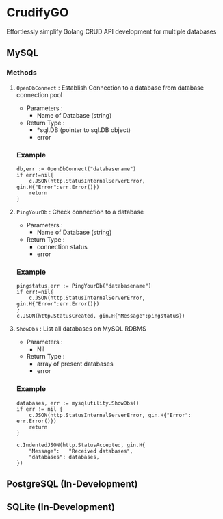 # CrudifyGO
Effortlessly simplify Golang CRUD API development for multiple databases

## MySQL 

### Methods

1. `OpenDbConnect` : Establish Connection to a database from database connection pool
    + Parameters :
        - Name of Database (string)
    + Return Type :
        - *sql.DB (pointer to sql.DB object)
        - error
        
    ### Example
    ```
    db,err := OpenDbConnect("databasename")
    if err!=nil{
        c.JSON(http.StatusInternalServerError, gin.H{"Error":err.Error()})
        return
    }
    
2. `PingYourDb` : Check connection to a database
    + Parameters :
        - Name of Database (string)
    + Return Type :
        - connection status
        - error
        
    ### Example
    ```
    pingstatus,err := PingYourDb("databasename")
    if err!=nil{
        c.JSON(http.StatusInternalServerError, gin.H{"Error":err.Error()})
    }
    c.JSON(http.StatusCreated, gin.H{"Message":pingstatus})

3. `ShowDbs` : List all databases on MySQL RDBMS
    + Parameters :
        - Nil
    + Return Type :
        - array of present databases
        - error
        
    ### Example
    ```
    databases, err := mysqlutility.ShowDbs()
	if err != nil {
		c.JSON(http.StatusInternalServerError, gin.H{"Error": err.Error()})
		return
	}

	c.IndentedJSON(http.StatusAccepted, gin.H{
		"Message":   "Received databases",
		"databases": databases,
	})

## PostgreSQL (In-Development)


## SQLite (In-Development)
